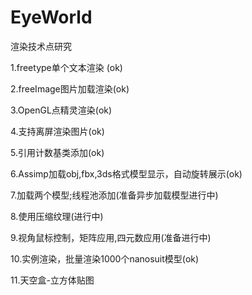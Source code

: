 # EyeWorld
渲染技术点研究

1.freetype单个文本渲染 (ok)

2.freeImage图片加载渲染(ok)

3.OpenGL点精灵渲染(ok)

4.支持离屏渲染图片(ok)

5.引用计数基类添加(ok)

6.Assimp加载obj,fbx,3ds格式模型显示，自动旋转展示(ok)

7.加载两个模型;线程池添加(准备异步加载模型进行中)

8.使用压缩纹理(进行中)

9.视角鼠标控制，矩阵应用,四元数应用(准备进行中)

10.实例渲染，批量渲染1000个nanosuit模型(ok)

11.天空盒-立方体贴图

